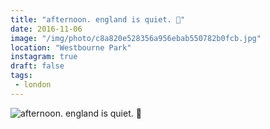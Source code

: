 ```yaml
---
title: "afternoon. england is quiet. 🍁"
date: 2016-11-06
image: "/img/photo/c8a820e528356a956ebab550782b0fcb.jpg"
location: "Westbourne Park"
instagram: true
draft: false
tags:
 - london
---
```


![afternoon. england is quiet. 🍁](/img/photo/c8a820e528356a956ebab550782b0fcb.jpg)
